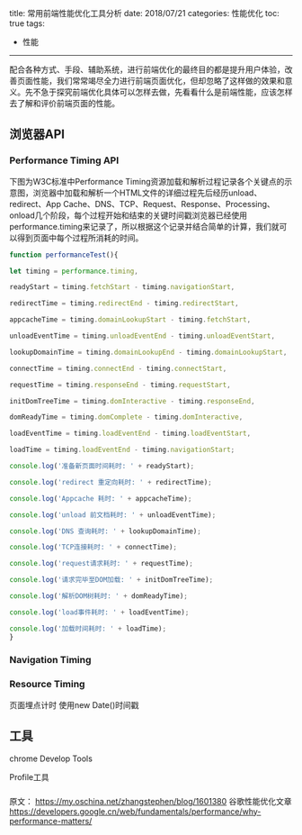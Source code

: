title: 常用前端性能优化工具分析
date: 2018/07/21
categories: 性能优化
toc: true
tags:
  - 性能
---

配合各种方式、手段、辅助系统，进行前端优化的最终目的都是提升用户体验，改善页面性能，我们常常竭尽全力进行前端页面优化，但却忽略了这样做的效果和意义。先不急于探究前端优化具体可以怎样去做，先看看什么是前端性能，应该怎样去了解和评价前端页面的性能。

<!--more-->

## 浏览器API

### Performance Timing API

下图为W3C标准中Performance Timing资源加载和解析过程记录各个关键点的示意图，浏览器中加载和解析一个HTML文件的详细过程先后经历unload、redirect、App Cache、DNS、TCP、Request、Response、Processing、onload几个阶段，每个过程开始和结束的关键时间戳浏览器已经使用performance.timing来记录了，所以根据这个记录并结合简单的计算，我们就可以得到页面中每个过程所消耗的时间。
```javascript
function performanceTest(){

let timing = performance.timing,

readyStart = timing.fetchStart - timing.navigationStart,

redirectTime = timing.redirectEnd - timing.redirectStart,

appcacheTime = timing.domainLookupStart - timing.fetchStart,

unloadEventTime = timing.unloadEventEnd - timing.unloadEventStart,

lookupDomainTime = timing.domainLookupEnd - timing.domainLookupStart,

connectTime = timing.connectEnd - timing.connectStart,

requestTime = timing.responseEnd - timing.requestStart,

initDomTreeTime = timing.domInteractive - timing.responseEnd,

domReadyTime = timing.domComplete - timing.domInteractive,

loadEventTime = timing.loadEventEnd - timing.loadEventStart,

loadTime = timing.loadEventEnd - timing.navigationStart;

console.log('准备新页面时间耗时: ' + readyStart);

console.log('redirect 重定向耗时: ' + redirectTime);

console.log('Appcache 耗时: ' + appcacheTime);

console.log('unload 前文档耗时: ' + unloadEventTime);

console.log('DNS 查询耗时: ' + lookupDomainTime);

console.log('TCP连接耗时: ' + connectTime);

console.log('request请求耗时: ' + requestTime);

console.log('请求完毕至DOM加载: ' + initDomTreeTime);

console.log('解析DOM树耗时: ' + domReadyTime);

console.log('load事件耗时: ' + loadEventTime);

console.log('加载时间耗时: ' + loadTime);
}
```


### Navigation Timing



### Resource Timing



 页面埋点计时
 使用new Date()时间戳


## 工具
chrome Develop Tools

Profile工具

###

原文：
https://my.oschina.net/zhangstephen/blog/1601380
谷歌性能优化文章 https://developers.google.cn/web/fundamentals/performance/why-performance-matters/
